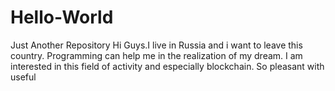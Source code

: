 # Hello-World
Just Another Repository
Hi Guys.I live in Russia and i want to leave this country.
Programming can help me in the realization of my dream. 
I am interested in this field of activity and especially blockchain. 
So pleasant with useful
